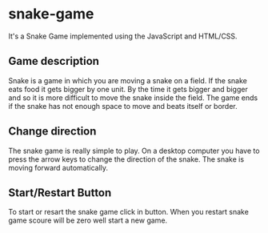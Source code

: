 # snake-game
It's a Snake Game implemented using the JavaScript and HTML/CSS.


## Game description
Snake is a game in which you are moving a snake on a field. If the snake eats food it gets bigger by one unit. By the time it gets bigger and bigger and so it is more difficult to move the snake inside the field. The game ends if the snake has not enough space to move and beats itself or border.


## Change direction
The snake game is really simple to play. On a desktop computer you have to press the arrow keys to change the direction of the snake. The snake is moving forward automatically.

## Start/Restart Button
To start or resart the snake game click in button. When you restart snake game scoure will be zero well start a new game.
